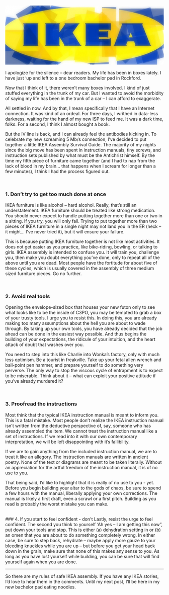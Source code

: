 <!--Ikea-->
<!--Having just moved in, I'd like to share my 4 rules to safely assembling Ikea furniture.-->

![banner](/static/img/ikea-banner.jpg)

I apologize for the silence – dear readers.  My life has been in boxes lately.  I have just ‘up and left to a one bedroom bachelor pad in Rockford.

Now that I think of it, there weren’t many boxes involved.  I kind of just stuffed everything in the trunk of my car.  But I wanted to avoid the morbidity of saying my life has been in the trunk of a car – I can afford to exaggerate.

All settled in now.  And by that, I mean specifically that I have an Internet connection.  It was kind of an ordeal.  For three days, I writhed in data-less darkness, waiting for the hand of my new ISP to feed me.  It was a dark time, folks.  For a second, I think I almost bought a book.

But the IV line is back, and I can already feel the antibodies kicking in.  To celebrate my new screaming 5 Mb/s connection, I’ve decided to put together a little IKEA Assembly Survival Guide.  The majority of my nights since the big move has been spent in instruction manuals, tiny screws, and instruction sets published by what must be the Antichrist himself.  By the time my fifth piece of furniture came together (and I had to nap from the lack of blood in my brain… that happens when I scream for longer than a few minutes), I think I had the process figured out.

<br>

### 1. Don’t try to get too much done at once
IKEA furniture is like alcohol – hard alcohol.  Really, that’s still an understatement.  IKEA furniture should be treated like strong medication.  You should never expect to handle putting together more than one or two in a sitting.  If you try, you will only fail.  Trying to put together more than two pieces of IKEA furniture in a single night may not land you in the ER (heck – it might… I’ve never tried it), but it will ensure your failure.

This is because putting IKEA furniture together is not like most activities.  It does not get easier as you practice, like bike-riding, bowling, or talking to girls.  IKEA assembly is intended to confuse you.  It will train you, challenge you, then make you doubt everything you’ve done, only to repeat all of the above until you are dead.  Most people have the fortitude for about five of these cycles, which is usually covered in the assembly of three medium sized furniture pieces.  Go no further.

<br>

### 2. Avoid real tools
Opening the envelope-sized box that houses your new futon only to see what looks like to be the inside of C3PO, you may be tempted to grab a box of your trusty tools.  I urge you to resist this.  In doing this, you are already making too many assumptions about the hell you are about to wade through.  By taking up your own tools, you have already decided that the job ahead can be done in the easiest way possible.  And thus begins the building of your expectations, the ridicule of your intuition, and the heart attack of doubt that washes over you.

You need to step into this like Charlie into Wonka’s factory, only with much less optimism.  Be a tourist in freakville.  Take up your fetal allen wrench and ball-point pen hammer, and prepare yourself to do something very perverse.  The only way to stop the viscous cycle of entrapment is to expect to be miserable.  Think about it – what can exploit your positive attitude if you’ve already murdered it?

<br>

### 3. Proofread the instructions
Most think that the typical IKEA instruction manual is meant to inform you.  This is a fatal mistake.  Most people don’t realize the IKEA instruction manual isn’t written from the deductive perspective of, say, someone who has already assembled the item.  We cannot treat the instruction manual like a set of instructions.  If we read into it with our own contemporary interpretation, we will be left disappointing with it’s fallibility.

If we are to gain anything from the included instruction manual, we are to treat it like an allegory.  The instruction manuals are written in ancient poetry.  None of the text or diagrams are meant to be taken literally.  Without an appreciation for the artful freedom of the instruction manual, it is of no use to you.

That being said, I’d like to highlight that it is really of no use to you - yet.  Before you begin building your altar to the gods of chaos, be sure to spend a few hours with the manual, liberally applying your own corrections.  The manual is likely a first draft, even a scrawl or a first pitch.  Building as you read is probably the worst mistake you can make.

<br>
### 4. If you start to feel confident - don't
Lastly, resist the urge to feel confident.  The second you think to yourself ‘Ah yes – I am getting this now”, put down your tools and stop.  This is either (a) dehydration setting in or (b) an omen that you are about to do something completely wrong.  In either case, be sure to step back, rehydrate – maybe apply more gauze to your bleeding knuckles while you are up – but before you get your head back down in the grain, make sure that none of this makes any sense to you.  As long as you have lost yourself while building, you can be sure that will find yourself again when you are done.

<hr>

So there are my rules of safe IKEA assembly.  If you have any IKEA stories, I’d love to hear them in the comments.  Until my next post, I’ll be here in my new bachelor pad eating noodles.